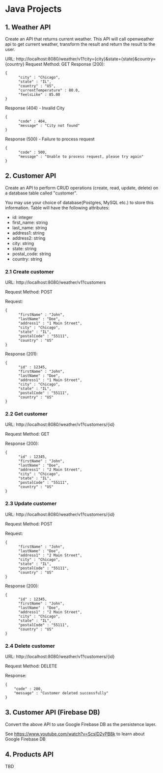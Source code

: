 # Java Projects

## 1. Weather API
Create an API that returns current weather.  This API will call openweather api to get current weather, transform the result and return the result to the user.

URL:  http://localhost:8080/weather/v1?city={city}&state={state}&country={country}
Request Method:  GET
Response (200):
```
{
      "city" : "Chicago",
      "state" : "IL",
      "country" : "US",
      "currentTemperature" : 80.0,
      "feelsLike" : 85.00
}
```

Response (404) - Invalid City
```
{
      "code" : 404,
      "message" : "City not found"
}
```

Response (500) - Failure to process request
```
{
      "code" : 500,
      "message" : "Unable to process request, please try again"
}
```

## 2. Customer API
Create an API to perform CRUD operations (create, read, update, delete) on a database table called "customer".

You may use your choice of database(Postgres, MySQL etc.) to store this information. 
Table will have the following attributes:
 + id:  integer
 + first_name: string
 + last_name: string
 + address1: string
 + address2: string
 + city: string
 + state: string
 + postal_code: string
 + country: string


### 2.1 Create customer
URL:  http://localhost:8080/weather/v1?customers

Request Method:  POST

Request:
```
{
      "firstName" : "John",
      "lastName" : "Doe",
      "address1" : "1 Main Street",
      "city" : "Chicago",
      "state" : "IL",
      "postalCode" : "55111",
      "country" : "US"
}
```

Response (201):
```
{
      "id" : 12345,
      "firstName" : "John",
      "lastName" : "Doe",
      "address1" : "1 Main Street",
      "city" : "Chicago",
      "state" : "IL",
      "postalCode" : "55111",
      "country" : "US"
}
```

### 2.2 Get customer
URL:  http://localhost:8080/weather/v1?customers/{id}

Request Method:  GET

Response (200):
```
{
      "id" : 12345,
      "firstName" : "John",
      "lastName" : "Doe",
      "address1" : "2 Main Street",
      "city" : "Chicago",
      "state" : "IL",
      "postalCode" : "55111",
      "country" : "US"
}
```

### 2.3 Update customer
URL:  http://localhost:8080/weather/v1?customers/{id}

Request Method:  POST

Request:
```
{
      "firstName" : "John",
      "lastName" : "Doe",
      "address1" : "2 Main Street",
      "city" : "Chicago",
      "state" : "IL",
      "postalCode" : "55111",
      "country" : "US"
}
```

Response (200):
```
{
      "id" : 12345,
      "firstName" : "John",
      "lastName" : "Doe",
      "address1" : "2 Main Street",
      "city" : "Chicago",
      "state" : "IL",
      "postalCode" : "55111",
      "country" : "US"
}
```

### 2.4 Delete customer
URL:  http://localhost:8080/weather/v1?customers/{id}

Request Method:  DELETE

Response:
```
{
    "code" : 200,
    "message" : "Customer deleted successfully"
}
```

## 3. Customer API (Firebase DB)
Convert the above API to use Google Firebase DB as the persistence layer.

See https://www.youtube.com/watch?v=ScsID2yPB8k to learn about Google Firebase DB

## 4. Products API
TBD


